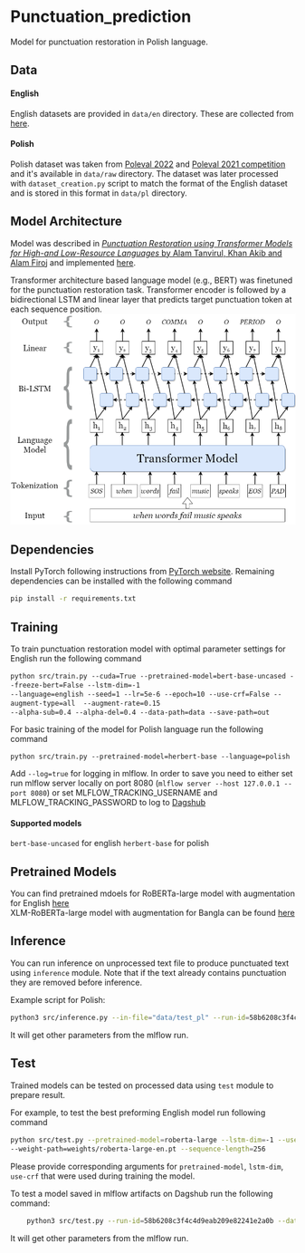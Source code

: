 # Punctuation_prediction

Model for punctuation restoration in Polish language.


## Data

#### English
English datasets are provided in `data/en` directory. These are collected from [here](https://drive.google.com/file/d/0B13Cc1a7ebTuMElFWGlYcUlVZ0k/view).

#### Polish
Polish dataset was taken from [Poleval 2022](https://github.com/poleval/2022-punctuation-prediction) and [Poleval 2021 competition](https://github.com/poleval/2021-punctuation-restoration) and it's available in `data/raw` directory. The dataset was later processed with `dataset_creation.py` script to match the format of the English dataset and is stored in this format in `data/pl` directory.


## Model Architecture
Model was described in [*Punctuation Restoration using Transformer Models for High-and Low-Resource Languages* by Alam Tanvirul, Khan Akib  and Alam Firoj](https://aclanthology.org/2020.wnut-1.18/) and implemented [here](https://github.com/xashru/punctuation-restoration).


Transformer architecture based language model (e.g., BERT) was finetuned for the punctuation restoration task.
Transformer encoder is followed by a bidirectional LSTM and linear layer that predicts target punctuation token at
each sequence position.
![](./assets/model_architectue.png)


## Dependencies
Install PyTorch following instructions from [PyTorch website](https://pytorch.org/get-started/locally/). Remaining
dependencies can be installed with the following command
```bash
pip install -r requirements.txt
```


## Training
To train punctuation restoration model with optimal parameter settings for English run the following command
```
python src/train.py --cuda=True --pretrained-model=bert-base-uncased --freeze-bert=False --lstm-dim=-1 
--language=english --seed=1 --lr=5e-6 --epoch=10 --use-crf=False --augment-type=all  --augment-rate=0.15 
--alpha-sub=0.4 --alpha-del=0.4 --data-path=data --save-path=out
```

For basic training of the model for Polish language run the following command
```
python src/train.py --pretrained-model=herbert-base --language=polish 
```

Add `--log=true` for logging in mlflow. In order to save you need to  either set run mlflow server locally on port 8080 (`mlflow server --host 127.0.0.1 --port 8080`) or set MLFLOW_TRACKING_USERNAME and MLFLOW_TRACKING_PASSWORD to log to [Dagshub](https://dagshub.com/annapanfil/punctuation_prediction.mlflow)

#### Supported models
`bert-base-uncased` for english
`herbert-base` for polish


## Pretrained Models
You can find pretrained mdoels for RoBERTa-large model with augmentation for English [here](https://drive.google.com/file/d/17BPcnHVhpQlsOTC8LEayIFFJ7WkL00cr/view?usp=sharing)  
XLM-RoBERTa-large model with augmentation for Bangla can be found [here](https://drive.google.com/file/d/1X2udyT1XYrmCNvWtFpT_6jrWsQejGCBW/view?usp=sharing)



## Inference
You can run inference on unprocessed text file to produce punctuated text using `inference` module. Note that if the 
text already contains punctuation they are removed before inference. 

Example script for Polish:
```bash
python3 src/inference.py --in-file="data/test_pl" --run-id=58b6208c3f4c4d9eab209e82241e2a0b --sequence-length=256
```
It will get other parameters from the mlflow run.

## Test
Trained models can be tested on processed data using `test` module to prepare result.

For example, to test the best preforming English model run following command
```bash
python src/test.py --pretrained-model=roberta-large --lstm-dim=-1 --use-crf=False --data-path=data/test/test_en.txt
--weight-path=weights/roberta-large-en.pt --sequence-length=256 
```
Please provide corresponding arguments for `pretrained-model`, `lstm-dim`, `use-crf` that were used during training the
model.

To test a model saved in mlflow artifacts on Dagshub run the following command:
```bash
    python3 src/test.py --run-id=58b6208c3f4c4d9eab209e82241e2a0b --data-path="data/pl/val" --sequence-length=256
```
It will get other parameters from the mlflow run.

